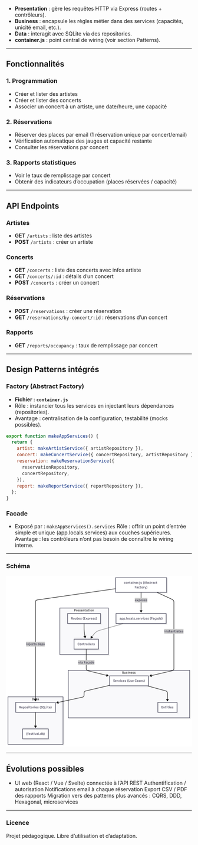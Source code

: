 - **Presentation** : gère les requêtes HTTP via Express (routes + contrôleurs).
- **Business** : encapsule les règles métier dans des services (capacités, unicité email, etc.).
- **Data** : interagit avec SQLite via des repositories.
- **container.js** : point central de wiring (voir section Patterns).

---

## Fonctionnalités

### 1. Programmation

- Créer et lister des artistes
- Créer et lister des concerts
- Associer un concert à un artiste, une date/heure, une capacité

### 2. Réservations

- Réserver des places par email (1 réservation unique par concert/email)
- Vérification automatique des jauges et capacité restante
- Consulter les réservations par concert

### 3. Rapports statistiques

- Voir le taux de remplissage par concert
- Obtenir des indicateurs d’occupation (places réservées / capacité)

---

## API Endpoints

### Artistes

- **GET** `/artists` : liste des artistes
- **POST** `/artists` : créer un artiste

### Concerts

- **GET** `/concerts` : liste des concerts avec infos artiste
- **GET** `/concerts/:id` : détails d’un concert
- **POST** `/concerts` : créer un concert

### Réservations

- **POST** `/reservations` : créer une réservation
- **GET** `/reservations/by-concert/:id` : réservations d’un concert

### Rapports

- **GET** `/reports/occupancy` : taux de remplissage par concert

---

## Design Patterns intégrés

### Factory (Abstract Factory)

- **Fichier : `container.js`**
- Rôle : instancier tous les services en injectant leurs dépendances (repositories).
- Avantage : centralisation de la configuration, testabilité (mocks possibles).

```js
export function makeAppServices() {
  return {
    artist: makeArtistService({ artistRepository }),
    concert: makeConcertService({ concertRepository, artistRepository }),
    reservation: makeReservationService({
      reservationRepository,
      concertRepository,
    }),
    report: makeReportService({ reportRepository }),
  };
}
```

### Facade

- Exposé par : `makeAppServices().services`
  Rôle : offrir un point d’entrée simple et unique (app.locals.services) aux couches supérieures.
  Avantage : les contrôleurs n’ont pas besoin de connaître le wiring interne.

---

### Schéma

![alt text](<assets/img/MVP 3-Tier.png>)

---

## Évolutions possibles

- UI web (React / Vue / Svelte) connectée à l’API REST
  Authentification / autorisation
  Notifications email à chaque réservation
  Export CSV / PDF des rapports
  Migration vers des patterns plus avancés : CQRS, DDD, Hexagonal, microservices

---

### Licence

Projet pédagogique.
Libre d’utilisation et d’adaptation.
